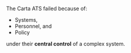 The Carta ATS failed because of:

- Systems,
- Personnel, and
- Policy

under their **central control** of a complex system.
